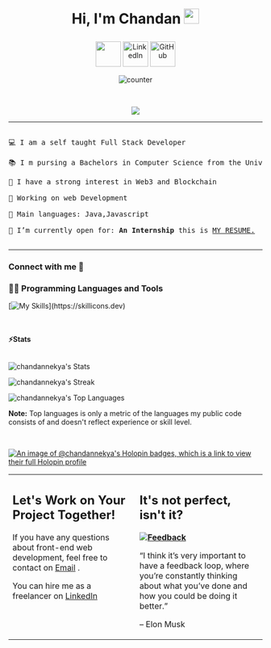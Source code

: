 

<h1 align = "center">Hi, I'm Chandan 
<img src="https://media.giphy.com/media/hvRJCLFzcasrR4ia7z/giphy.gif" width="30">




</a></h1>

</h1>
<p align="center">
	<a href="mailto:chandannekya@gmail.com"><img height="50" src="https://cdn-icons-png.flaticon.com/128/2875/2875394.png"/></a>
	<a href="https://www.linkedin.com/in/chandannekya/"><img height="50" src="https://cdn-icons-png.flaticon.com/128/1383/1383262.png" alt="LinkedIn"/></a>
	<a href="https://github.com/chadannekya"><img height="50" src="https://cdn-icons-png.flaticon.com/128/3488/3488408.png" alt="GitHub"/></a>
	
</p>
 
<div align="center">
  
![counter](https://komarev.com/ghpvc/?username=chandannekya)

</div>

<br/>

<p align="center">

<a href="https://github.com/chandannekya">

<img src="https://readme-typing-svg.herokuapp.com?lines=Computer+Science+Student;Full+Stack+Web+Developer;Freelancer;Always%20learning%20new%20things&center=true&width=380&height=45">

</a>

</p>



<hr>



<pre>

💻 I am a self taught Full Stack Developer

📚 I m pursing a Bachelors in Computer Science from the University of Lucknow 

📝 I have a strong interest in Web3 and Blockchain

🔭 Working on web Development 
	
🌟 Main languages: Java,Javascript

🤔 I’m currently open for: <b>An Internship</b> this is <a href="https://drive.google.com/file/d/1_5E9To3ztrm8D4HTng3rf-1d_YEIY3Cd/view?usp=sharing">MY RESUME.</a>

</pre>
<hr>



<h3 align="left">  Connect with me 🤝</h3>









<p align="left"> <h3 align="left">👨‍💻 Programming Languages and Tools</h3>



[![My Skills](https://skillicons.dev/icons?i=js,html,css,tailwind,react,redux,express,c,java,py,mongodb,nodejs,npm,postman,vite,figma,git,)](https://skillicons.dev)









</br>








<br/>

<summary><b>⚡Stats</b></summary>

<br/>




![chandannekya's Stats](https://github-readme-stats.vercel.app/api?username=chandannekya&theme=tokyonight&show_icons=true&hide_border=false&count_private=true)

![chandannekya's Streak](https://github-readme-streak-stats.herokuapp.com/?user=chandannekya&theme=tokyonight&hide_border=false)

![chandannekya's Top Languages](https://github-readme-stats.vercel.app/api/top-langs/?username=chandannekya&theme=tokyonight&show_icons=true&hide_border=false&layout=compact)

<b>Note:</b> Top languages is only a metric of the languages my public code consists of and doesn't reflect experience or skill level.

</p>

<br/>


[![An image of @chandannekya's Holopin badges, which is a link to view their full Holopin profile](https://holopin.me/chandannekya)](https://holopin.io/@chandannekya)
<table style="border: none">

  <tr>

  <td width="50%" valign="top">



## Let's Work on Your Project Together!



If you have any questions about front-end web development, feel free to contact on <a href="mailto:chandannekya@gmail.com"> Email</a> .



You can hire me as a freelancer on <a   href="https://www.linkedin.com/in/chandannekya/">LinkedIn</a> 



  </td>

  <td width="50%" valign="top">



## It's not perfect, isn't it?



**<a href="https://github.com/Chandannekya "><img alt="Feedback" src="https://img.shields.io/badge/Ask%20me-anything-1abc9c.svg"></a>**



“I think it’s very important to have a feedback loop, where you’re constantly thinking about what you’ve done and how you could be doing it better.”

– Elon Musk



  </td>

  </tr>

</table>





